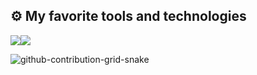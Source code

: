 ## ⚙️ My favorite tools and technologies
<div style="display: flex; align-items: flex-start;">
  <img src="https://skillicons.dev/icons?i=java, py, spring, hibernate, postgres" />
  <img src="https://skillicons.dev/icons?i=docker, redis, git, html, css" />
  
</div>



![github-contribution-grid-snake](https://user-images.githubusercontent.com/40397740/187086679-84d7cd96-4311-4454-b3c7-f44b47a2477c.svg)

<!--
**LMortes/LMortes** is a ✨ _special_ ✨ repository because its `README.md` (this file) appears on your GitHub profile.

Here are some ideas to get you started:

- 🔭 I’m currently working on ...
- 🌱 I’m currently learning ...
- 👯 I’m looking to collaborate on ...
- 🤔 I’m looking for help with ...
- 💬 Ask me about ...
- 📫 How to reach me: ...
- 😄 Pronouns: ...
- ⚡ Fun fact: ...
-->
